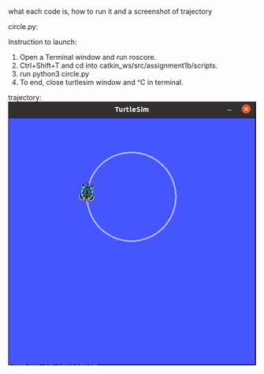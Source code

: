 what each code is, how to run it and a screenshot of trajectory

circle.py:

Instruction to launch: 
1. Open a Terminal window and run roscore.
2. Ctrl+Shift+T and cd into catkin_ws/src/assignment1b/scripts.
3. run python3 circle.py
4. To end, close turtlesim window and ^C in terminal.

trajectory:
![Alt text](screenshots/circle.png?raw=true "Screenshot of circle.py Trajectory")

